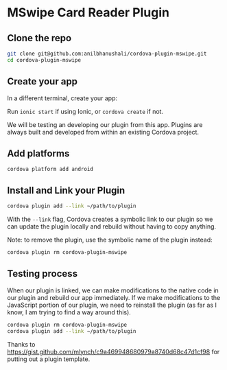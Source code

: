 MSwipe Card Reader Plugin
======

Clone the repo
---

```bash
git clone git@github.com:anilbhanushali/cordova-plugin-mswipe.git
cd cordova-plugin-mswipe
```

Create your app
---

In a different terminal, create your app:

Run `ionic start` if using Ionic, or `cordova create` if not.

We will be testing an developing our plugin from this app. Plugins are always built and developed from within an existing Cordova project.

Add platforms
---

`cordova platform add android`

Install and Link your Plugin
---

```bash
cordova plugin add --link ~/path/to/plugin
```

With the `--link` flag, Cordova creates a symbolic link to our plugin so we can update the plugin locally and rebuild without having to copy anything.

Note: to remove the plugin, use the symbolic name of the plugin instead:

```bash
cordova plugin rm cordova-plugin-mswipe
```

Testing process
---

When our plugin is linked, we can make modifications to the native code in our plugin and rebuild our app immediately. If we make modifications to the JavaScript portion of our plugin, we need to reinstall the plugin (as far as I know, I am trying to find a way around this).

```bash
cordova plugin rm cordova-plugin-mswipe
cordova plugin add --link ~/path/to/plugin
```


Thanks to https://gist.github.com/mlynch/c9a469948680979a8740d68c47d1cf98 for putting out a plugin template.
